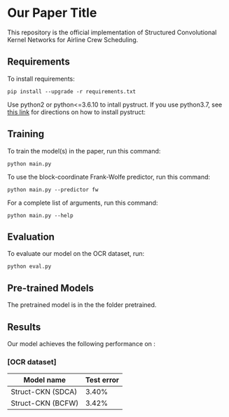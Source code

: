 # Our Paper Title

This repository is the official implementation of Structured Convolutional Kernel Networks for Airline Crew Scheduling.

## Requirements

To install requirements:

```setup
pip install --upgrade -r requirements.txt
```


Use python2 or python<=3.6.10 to intall pystruct.
If you use python3.7, see [this link](https://stackoverflow.com/questions/24764549/upgrade-python-packages-from-requirements-txt-using-pip-command) for directions on how to install pystruct:


## Training


To train the model(s) in the paper, run this command:

```train
python main.py
```

To use the block-coordinate Frank-Wolfe predictor, run this command:

```train
python main.py --predictor fw
```


For a complete list of arguments, run this command:
```train
python main.py --help
```

## Evaluation

To evaluate our model on the OCR dataset, run:

```eval
python eval.py
```

## Pre-trained Models

The pretrained model is in the the folder pretrained.

## Results

Our model achieves the following performance on :

### [OCR dataset]

| Model name         | Test error    |
| ------------------ |-------------- |
| Struct-CKN (SDCA)  |     3.40%     |
| Struct-CKN (BCFW)  |     3.42%     |





